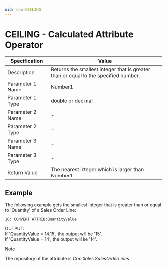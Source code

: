 ```yaml
---
uid: cao-CEILING
---
```


# CEILING - Calculated Attribute Operator                                                            

| Specification    | Value                                                        |
| ---------------- | ------------------------------------------------------------ |
| Description      | Returns the smallest integer that is greater than or equal to the specified number. |
| Parameter 1 Name | Number1                                                      |
| Parameter 1 Type | double or decimal                                            |
| Parameter 2 Name | -                                                            |
| Parameter 2 Type | -                                                            |
| Parameter 3 Name | -                                                            |
| Parameter 3 Type | -                                                            |
| Return Value     | The nearest integer which is larger than Number1.            |                                                           |


## Example

The following example gets the smallest integer that is greater than or equal to 'Quantity' of a Sales Order Line:

```
10: CONVERT ATTRIB:QuantityValue                  
```
OUTPUT: 
<br/>If 'QuantityValue = 14.15', the output will be '15'.
<br/>If 'QuantityValue = 14', the output will be '14'.

> [!NOTE]
> The repository of the attribute is *Crm.Sales.SalesOrderLines*
